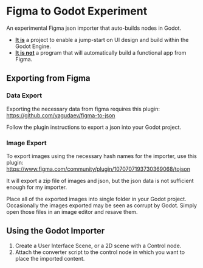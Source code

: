 # Figma to Godot Experiment
An experimental Figma json importer that auto-builds nodes in Godot. 

+ <ins>**It is**</ins> a project to enable a jump-start on UI design and build within the Godot Engine.
+ <ins>**It is not**</ins> a program that will automatically build a functional app from Figma.

## Exporting from Figma
### Data Export
Exporting the necessary data from figma requires this plugin: https://github.com/yagudaev/figma-to-json

Follow the plugin instructions to export a json into your Godot project. 

### Image Export
To export images using the necessary hash names for the importer, use this plugin: https://www.figma.com/community/plugin/1070707193730369068/tojson

It will export a zip file of images and json, but the json data is not sufficient enough for my importer.

Place all of the exported images into single folder in your Godot project. Occasionally the images exported may be seen as corrupt by Godot. Simply open those files in an image editor and resave them.

## Using the Godot Importer
1. Create a User Interface Scene, or a 2D scene with a Control node.
2. Attach the converter script to the control node in which you want to place the imported content.

